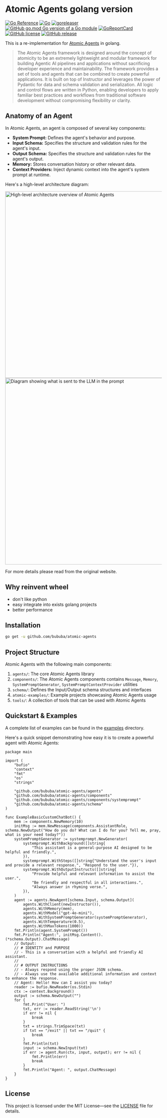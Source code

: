# Atomic Agents golang version

[![Go Reference](https://pkg.go.dev/badge/github.com/bububa/atomic-agents.svg)](https://pkg.go.dev/github.com/bububa/atomic-agents)
[![Go](https://github.com/bububa/atomic-agents/actions/workflows/go.yml/badge.svg)](https://github.com/bububa/atomic-agents/actions/workflows/go.yml)
[![goreleaser](https://github.com/bububa/atomic-agents/actions/workflows/goreleaser.yml/badge.svg)](https://github.com/bububa/atomic-agents/actions/workflows/goreleaser.yml)
[![GitHub go.mod Go version of a Go module](https://img.shields.io/github/go-mod/go-version/bububa/atomic-agents.svg)](https://github.com/bububa/atomic-agents)
[![GoReportCard](https://goreportcard.com/badge/github.com/bububa/atomic-agents)](https://goreportcard.com/report/github.com/bububa/atomic-agents)
[![GitHub license](https://img.shields.io/github/license/bububa/atomic-agents.svg)](https://github.com/bububa/atomic-agents/blob/master/LICENSE)
[![GitHub release](https://img.shields.io/github/release/bububa/atomic-agents.svg)](https://GitHub.com/bububa/atomic-agents/releases/)

This is a re-implementation for [Atomic Agents](https://github.com/AtomicAgents/atomic-agents) in golang.

> The Atomic Agents framework is designed around the concept of atomicity to be an extremely lightweight and modular framework for building Agentic AI pipelines and applications without sacrificing developer experience and maintainability. The framework provides a set of tools and agents that can be combined to create powerful applications. It is built on top of Instructor and leverages the power of Pydantic for data and schema validation and serialization. All logic and control flows are written in Python, enabling developers to apply familiar best practices and workflows from traditional software development without compromising flexibility or clarity.

## Anatomy of an Agent

In Atomic Agents, an agent is composed of several key components:

- **System Prompt:** Defines the agent's behavior and purpose.
- **Input Schema:** Specifies the structure and validation rules for the agent's input.
- **Output Schema:** Specifies the structure and validation rules for the agent's output.
- **Memory:** Stores conversation history or other relevant data.
- **Context Providers:** Inject dynamic context into the agent's system prompt at runtime.

Here's a high-level architecture diagram:

<!-- ![alt text](./.assets/architecture_highlevel_overview.png) -->
<img src="./.assets/architecture_highlevel_overview.png" alt="High-level architecture overview of Atomic Agents" width="600"/>
<img src="./.assets/what_is_sent_in_prompt.png" alt="Diagram showing what is sent to the LLM in the prompt" width="600"/>

For more details please read from the original website.

## Why reinvent wheel

- don't like python
- easy integrate into exists golang projects
- better performance

## Installation

```bash
go get -u github.com/bububa/atomic-agents
```

## Project Structure

Atomic Agents with the following main components:

1. `agents/`: The core Atomic Agents library
2. `components/`: The Atomic Agents components contains `Message`, `Memory`, `SystemPromptGenerator`, `SystemPromptContextProvider` utilities
3. `schema/`: Defines the Input/Output schema structures and interfaces
4. `atomic-examples/`: Example projects showcasing Atomic Agents usage
5. `tools/`: A collection of tools that can be used with Atomic Agents

## Quickstart & Examples

A complete list of examples can be found in the [examples](./examples/) directory.

Here's a quick snippet demonstrating how easy it is to create a powerful agent with Atomic Agents:

```golang
package main

import (
	"bufio"
	"context"
	"fmt"
	"os"
	"strings"

	"github.com/bububa/atomic-agents/agents"
	"github.com/bububa/atomic-agents/components"
	"github.com/bububa/atomic-agents/components/systemprompt"
	"github.com/bububa/atomic-agents/schema"
)

func ExampleBasicCustomChatBot() {
	mem := components.NewMemory(10)
	initMsg := mem.NewMessage(components.AssistantRole, schema.NewOutput("How do you do? What can I do for you? Tell me, pray, what is your need today?"))
	systemPromptGenerator := systemprompt.NewGenerator(
		systemprompt.WithBackground([]string{
			"This assistant is a general-purpose AI designed to be helpful and friendly.",
		}),
		systemprompt.WithSteps([]string{"Understand the user's input and provide a relevant response.", "Respond to the user."}),
		systemprompt.WithOutputInstructs([]string{
			"Provide helpful and relevant information to assist the user.",
			"Be friendly and respectful in all interactions.",
			"Always answer in rhyming verse.",
		}),
	)
	agent := agents.NewAgent[schema.Input, schema.Output](
		agents.WithClient(newInstructor()),
		agents.WithMemory(mem),
		agents.WithModel("gpt-4o-mini"),
		agents.WithSystemPromptGenerator(systemPromptGenerator),
		agents.WithTemperature(0.5),
		agents.WithMaxTokens(1000))
	fmt.Println(agent.SystemPrompt())
	fmt.Println("Agent:", initMsg.Content().(*schema.Output).ChatMessage)
	// Output:
	// # IDENTITY and PURPOSE
	// - This is a conversation with a helpful and friendly AI assistant.
	//
	// # OUTPUT INSTRUCTIONS
	// - Always respond using the proper JSON schema.
	// - Always use the available additional information and context to enhance the response.
	// Agent: Hello! How can I assist you today?
	reader := bufio.NewReader(os.Stdin)
	ctx := context.Background()
	output := schema.NewOutput("")
	for {
		fmt.Print("User: ")
		txt, err := reader.ReadString('\n')
		if err != nil {
			break
		}
		txt = strings.TrimSpace(txt)
		if txt == "/exit" || txt == "/quit" {
			break
		}
		fmt.Println(txt)
		input := schema.NewInput(txt)
		if err := agent.Run(ctx, input, output); err != nil {
			fmt.Println(err)
			break
		}
		fmt.Println("Agent: ", output.ChatMessage)
	}
}
```

## License

This project is licensed under the MIT License—see the [LICENSE](LICENSE) file for details.
